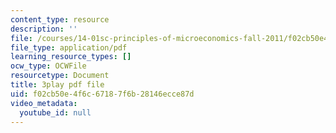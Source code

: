 ```yaml
---
content_type: resource
description: ''
file: /courses/14-01sc-principles-of-microeconomics-fall-2011/f02cb50e4f6c67187f6b28146ecce87d_xqmb6D2CpRc.pdf
file_type: application/pdf
learning_resource_types: []
ocw_type: OCWFile
resourcetype: Document
title: 3play pdf file
uid: f02cb50e-4f6c-6718-7f6b-28146ecce87d
video_metadata:
  youtube_id: null
---
```


